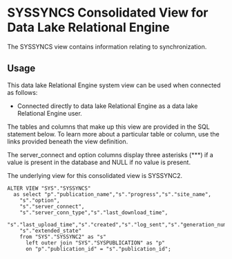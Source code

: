 <!-- loio3bea68736c5f1014a03ed8aa39cf1884 -->

# SYSSYNCS Consolidated View for Data Lake Relational Engine

The SYSSYNCS view contains information relating to synchronization.



<a name="loio3bea68736c5f1014a03ed8aa39cf1884__section_v1w_qbq_b4b"/>

## Usage

This data lake Relational Engine system view can be used when connected as follows:

-   Connected directly to data lake Relational Engine as a data lake Relational Engine user.



The tables and columns that make up this view are provided in the SQL statement below. To learn more about a particular table or column, use the links provided beneath the view definition.

The server\_connect and option columns display three asterisks \(\*\*\*\) if a value is present in the database and NULL if no value is present.

The underlying view for this consolidated view is SYSSYNC2.

```
ALTER VIEW "SYS"."SYSSYNCS"
  as select "p"."publication_name","s"."progress","s"."site_name",
    "s"."option",
    "s"."server_connect",
    "s"."server_conn_type","s"."last_download_time",
    "s"."last_upload_time","s"."created","s"."log_sent","s"."generation_number",
    "s"."extended_state"
    from "SYS"."SYSSYNC2" as "s"
      left outer join "SYS"."SYSPUBLICATION" as "p"
      on "p"."publication_id" = "s"."publication_id";
```

